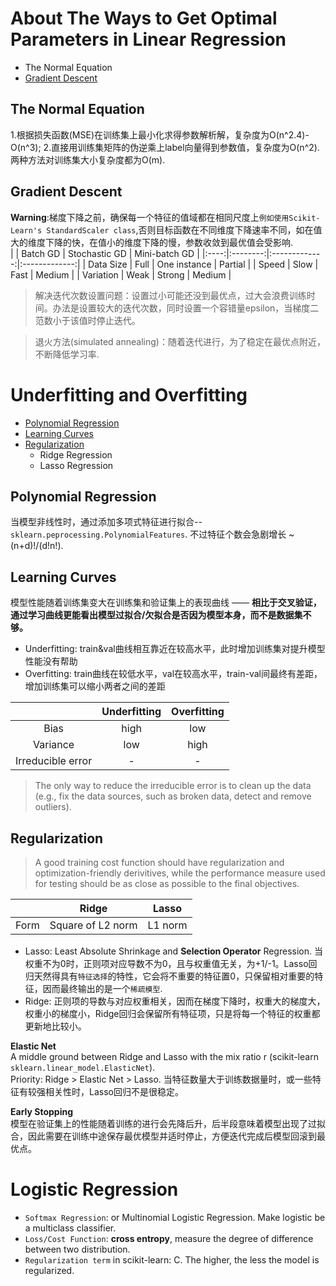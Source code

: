 # About The Ways to Get Optimal Parameters in Linear Regression
- The Normal Equation
- [Gradient Descent](#GDs)

## The Normal Equation
1.根据损失函数(MSE)在训练集上最小化求得参数解析解，复杂度为O(n^2.4)-O(n^3); 2.直接用训练集矩阵的伪逆乘上label向量得到参数值，复杂度为O(n^2).  
两种方法对训练集大小复杂度都为O(m).

<span id='GDs'></span>
## Gradient Descent
**Warning**:梯度下降之前，确保每一个特征的值域都在相同尺度上`例如使用Scikit-Learn's StandardScaler class`,否则目标函数在不同维度下降速率不同，如在值大的维度下降的快，在值小的维度下降的慢，参数收敛到最优值会受影响.  
| | Batch GD | Stochastic GD | Mini-batch GD |
|:----:|:--------:|:-------------:|:-------------:|
| Data Size | Full | One instance | Partial |
| Speed | Slow | Fast | Medium |
| Variation | Weak | Strong | Medium |  
> 解决迭代次数设置问题：设置过小可能还没到最优点，过大会浪费训练时间。办法是设置较大的迭代次数，同时设置一个容错量epsilon，当梯度二范数小于该值时停止迭代。  

> 退火方法(simulated annealing)：随着迭代进行，为了稳定在最优点附近，不断降低学习率.  

# Underfitting and Overfitting  
- [Polynomial Regression](#PolyRegress)  
- [Learning Curves](#Curves)
- [Regularization](#Reg)
  - Ridge Regression
  - Lasso Regression  

<span id='PolyRegress'></span>
## Polynomial Regression  
当模型非线性时，通过添加多项式特征进行拟合--`sklearn.peprocessing.PolynomialFeatures`. 不过特征个数会急剧增长 ~ (n+d)!/(d!n!).  

<span id='Curves'></span>
## Learning Curves  
模型性能随着训练集变大在训练集和验证集上的表现曲线 —— **相比于交叉验证，通过学习曲线更能看出模型过拟合/欠拟合是否因为模型本身，而不是数据集不够。**  
- Underfitting: train&val曲线相互靠近在较高水平，此时增加训练集对提升模型性能没有帮助  
- Overfitting: train曲线在较低水平，val在较高水平，train-val间最终有差距，增加训练集可以缩小两者之间的差距  

|  | Underfitting | Overfitting |
|:----:|:--------:|:--------:|
| Bias | high | low |
| Variance | low | high |
| Irreducible error | - | - |  
> The only way to reduce the irreducible error is to clean up the data (e.g., fix the data sources, such as broken data, detect and remove outliers).

<span id='Reg'></span>
## Regularization
> A good training cost function should have regularization and optimization-friendly derivitives, while the performance measure used for testing should be as close as possible to the final objectives.  

| | Ridge | Lasso |
|:----:|:----:|:----:|
| Form | Square of L2 norm | L1 norm |  

- Lasso: Least Absolute Shrinkage and **Selection Operator** Regression. 当权重不为0时，正则项对应导数不为0，且与权重值无关，为+1/-1。Lasso回归天然得具有`特征选择`的特性，它会将不重要的特征置0，只保留相对重要的特征，因而最终输出的是一个`稀疏模型`.  
- Ridge: 正则项的导数与对应权重相关，因而在梯度下降时，权重大的梯度大，权重小的梯度小，Ridge回归会保留所有特征项，只是将每一个特征的权重都更新地比较小。  

**Elastic Net**   
A middle ground between Ridge and Lasso with the mix ratio r (scikit-learn `sklearn.linear_model.ElasticNet`).  
Priority: Ridge > Elastic Net > Lasso. 当特征数量大于训练数据量时，或一些特征有较强相关性时，Lasso回归不是很稳定。  

**Early Stopping**  
模型在验证集上的性能随着训练的进行会先降后升，后半段意味着模型出现了过拟合，因此需要在训练中途保存最优模型并适时停止，方便迭代完成后模型回滚到最优点。  

# Logistic Regression  
- `Softmax Regression`: or Multinomial Logistic Regression. Make logistic be a multiclass classifier.  
- `Loss/Cost Function`: **cross entropy**, measure the degree of difference between two distribution.  
- `Regularization term` in scikit-learn: C. The higher, the less the model is regularized.  
